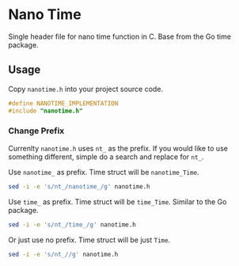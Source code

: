 # Nano Time

Single header file for nano time function in C.  Base from the Go time package.

## Usage

Copy `nanotime.h` into your project source code.

```c
#define NANOTIME_IMPLEMENTATION
#include "nanotime.h"
```

### Change Prefix

Currenlty `nanotime.h` uses `nt_` as the prefix.  If you would like to use
something different, simple do a search and replace for `nt_`.

Use `nanotime_` as prefix. Time struct will be `nanotime_Time`.

```sh
sed -i -e 's/nt_/nanotime_/g' nanotime.h
```

Use `time_` as prefix. Time struct will be `time_Time`. Similar to the Go
package.

```sh
sed -i -e 's/nt_/time_/g' nanotime.h
```

Or just use no prefix. Time struct will be just `Time`. 

```sh
sed -i -e 's/nt_//g' nanotime.h
```

